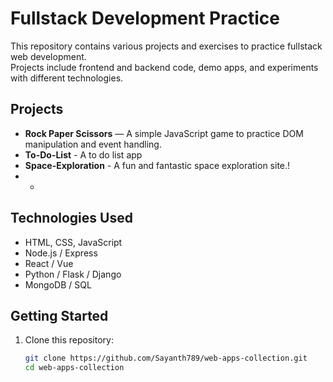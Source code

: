# Fullstack Development Practice

This repository contains various projects and exercises to practice fullstack web development.  
Projects include frontend and backend code, demo apps, and experiments with different technologies.

## Projects

- **Rock Paper Scissors** — A simple JavaScript game to practice DOM manipulation and event handling.
- **To-Do-List** - A to do list app
- **Space-Exploration** - A fun and fantastic space exploration site.!
 - *

## Technologies Used

- HTML, CSS, JavaScript
- Node.js / Express 
- React / Vue 
- Python / Flask / Django 
- MongoDB / SQL 
## Getting Started

1. Clone this repository:

   ```bash
   git clone https://github.com/Sayanth789/web-apps-collection.git
   cd web-apps-collection
